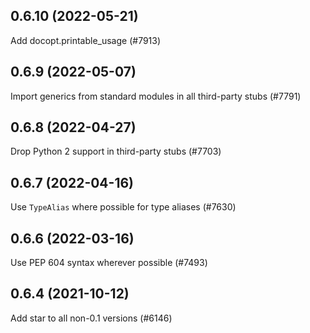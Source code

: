 ## 0.6.10 (2022-05-21)

Add docopt.printable_usage (#7913)

## 0.6.9 (2022-05-07)

Import generics from standard modules in all third-party stubs (#7791)

## 0.6.8 (2022-04-27)

Drop Python 2 support in third-party stubs (#7703)

## 0.6.7 (2022-04-16)

Use `TypeAlias` where possible for type aliases (#7630)

## 0.6.6 (2022-03-16)

Use PEP 604 syntax wherever possible (#7493)

## 0.6.4 (2021-10-12)

Add star to all non-0.1 versions (#6146)

